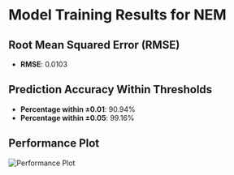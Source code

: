# Model Training Results for NEM

## Root Mean Squared Error (RMSE)
- **RMSE**: 0.0103

## Prediction Accuracy Within Thresholds
- **Percentage within ±0.01**: 90.94%
- **Percentage within ±0.05**: 99.16%

## Performance Plot
![Performance Plot](../imgs/NEM.png)
